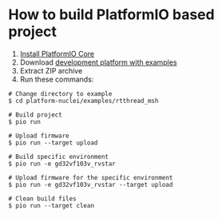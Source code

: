 How to build PlatformIO based project
=====================================

1. [Install PlatformIO Core](http://docs.platformio.org/page/core.html)
2. Download [development platform with examples](https://github.com/Nuclei-Software/platform-nuclei/archive/develop.zip)
3. Extract ZIP archive
4. Run these commands:

```shell
# Change directory to example
$ cd platform-nuclei/examples/rtthread_msh

# Build project
$ pio run

# Upload firmware
$ pio run --target upload

# Build specific environment
$ pio run -e gd32vf103v_rvstar

# Upload firmware for the specific environment
$ pio run -e gd32vf103v_rvstar --target upload

# Clean build files
$ pio run --target clean
```

